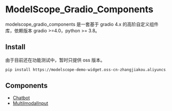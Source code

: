 # ModelScope_Gradio_Components

modelscope_gradio_components 是一套基于 gradio 4.x 的高阶自定义组件库，依赖版本 gradio >=4.0，python >= 3.8。

## Install

由于目前还在功能测试中，暂时只提供 oss 版本。

```sh
pip install https://modelscope-demo-widget.oss-cn-zhangjiakou.aliyuncs.com/modelscope_gradio_components-0.0.1-py3-none-any.whl
```

## Components

- [Chatbot](./docs/Chabot/README.md)
- [MultilmodalInput](./docs/MultilmodalInput/READMWE.md)
